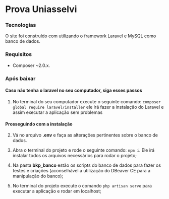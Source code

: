 
# Prova Uniasselvi

### Tecnologias
O site foi construído com utilizando o framework Laravel e MySQL como banco de dados.

### Requisitos

 - Composer ~2.0.x.

### Após baixar

#### Caso não tenha o laravel no seu computador, siga esses passos

 1. No terminal do seu computador execute o seguinte comando: `composer global require laravel/installer` ele irá fazer a instalação do Laravel e assim executar a aplicação sem problemas

#### Prosseguindo com a instalação
2. Vá no arquivo **.env** e faça as alterações pertinentes sobre o banco de dados.

3. Abra o terminal do projeto e rode o seguinte comando: `npm i`. Ele irá instalar todos os arquivos necessários para rodar o projeto;

4. Na pasta **bkp_banco** estão os scripts do banco de dados para fazer os testes e criações (aconselhável a utilização do DBeaver CE para a manipulação do banco);

5. No terminal do projeto execute o comando `php artisan serve` para executar a aplicação e rodar em localhost;
